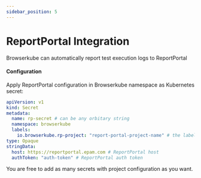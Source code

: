 ```yaml
---
sidebar_position: 5
---
```



# ReportPortal Integration
Browserkube can automatically report test execution logs to ReportPortal
#### Configuration
Apply ReportPortal configuration in Browserkube namespace as Kubernetes secret:
```yaml
apiVersion: v1
kind: Secret
metadata:
  name: rp-secret # can be any orbitary string
  namespace: browserkube
  labels:
    io.browserkube.rp-project: "report-portal-project-name" # the label is important. This is how Browserkube understand that the secret belongs to ReportPortal Integration
type: Opaque
stringData:
  host: https://reportportal.epam.com # ReportPortal host
  authToken: "auth-token" # ReportPortal auth token
```
You are free to add as many secrets with project configuration as you want. 